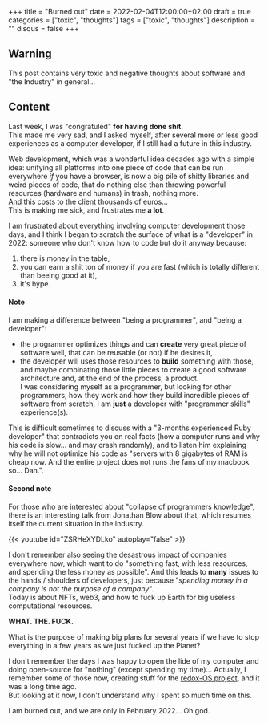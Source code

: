 +++
title = "Burned out"
date = 2022-02-04T12:00:00+02:00
draft = true
categories = ["toxic", "thoughts"]
tags = ["toxic", "thoughts"]
description = ""
disqus = false
+++

## Warning

This post contains very toxic and negative thoughts about software and "the Industry" in general...

## Content

Last week, I was "congratuled" **for having done shit**.  
This made me very sad, and I asked myself, after several more or less good experiences as a computer developer, if I still had a future in this industry.

Web development, which was a wonderful idea decades ago with a simple idea: unifying all platforms into one piece of code that can be run everywhere *if* you have a browser, is now a big pile of shitty libraries and weird pieces of code, that do nothing else than throwing powerful resources (hardware and humans) in trash, nothing more.  
And this costs to the client thousands of euros...  
This is making me sick, and frustrates me **a lot**.

I am frustrated about everything involving computer development those days, and I think I began to scratch the surface of what is a "developer" in 2022: someone who don't know how to code but do it anyway because:
1. there is money in the table,
2. you can earn a shit ton of money if you are fast (which is totally different than beeing good at it),
3. it's hype.

#### Note

I am making a difference between "being a programmer", and "being a developer":
* the programmer optimizes things and can **create** very great piece of software well, that can be reusable (or not) if he desires it,  
* the developer will uses those resources to **build** something with those, and maybe combinating those little pieces to create a good software architecture and, at the end of the process, a product.  
I was considering myself as a programmer, but looking for other programmers, how they work and how they build incredible pieces of software from scratch, I am **just** a developer with "programmer skills" experience(s).

This is difficult sometimes to discuss with a "3-months experienced Ruby developer" that contradicts you on real facts (how a computer runs and why his code is slow... and may crash randomly), and to listen him explaining why he will not optimize his code as "servers with 8 gigabytes of RAM is cheap now. And the entire project does not runs the fans of my macbook so... Dah.".

#### Second note 

For those who are interested about "collapse of programmers knowledge", there is an interesting talk from Jonathan Blow about that, which resumes itself the current situation in the Industry.

{{< youtube id="ZSRHeXYDLko" autoplay="false" >}}

I don't remember also seeing the desastrous impact of companies everywhere now, which want to do "something fast, with less resources, and spending the less money as possible".
And this leads to **many** issues to the hands / shoulders of developers, just because "_spending money in a company is not the purpose of a company_".  
Today is about NFTs, web3, and how to fuck up Earth for big useless computational resources.

**WHAT. THE. FUCK.**

What is the purpose of making big plans for several years if we have to stop everything in a few years as we just fucked up the Planet?

I don't remember the days I was happy to open the lide of my computer and doing open-source for "nothing" (except spending my time)... Actually, I remember some of those now, creating stuff for the [redox-OS project](https://www.redox-os.org/), and it was a long time ago.  
But looking at it now, I don't understand why I spent so much time on this.

I am burned out, and we are only in February 2022... Oh god.
